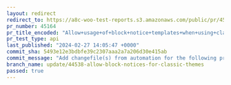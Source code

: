 ```yaml
---
layout: redirect
redirect_to: https://a8c-woo-test-reports.s3.amazonaws.com/public/pr/45164/api/index.html
pr_number: 45164
pr_title_encoded: "Allow+usage+of+block+notice+templates+when+using+classic+themes"
pr_test_type: api
last_published: "2024-02-27 14:05:47 +0000"
commit_sha: 5493e12e3bdbfe39c2307aaa2a7a206d30e415ab
commit_message: "Add changefile(s) from automation for the following project(s): wooco…"
branch_name: update/44538-allow-block-notices-for-classic-themes
passed: true
---
```

